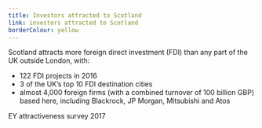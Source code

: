 ```yaml
---
title: Investors attracted to Scotland
link: investors attracted to Scotland
borderColour: yellow
---
```

Scotland attracts more foreign direct investment (FDI) than any  part of the UK outside London, with: 


- 122 FDI projects in 2016
- 3 of the UK’s top 10 FDI destination cities
- almost 4,000 foreign firms (with a combined turnover of 100 billion GBP) based here, including Blackrock, JP Morgan, Mitsubishi and Atos
<div class="region--small-text"><p>EY attractiveness survey 2017</p></div>
